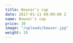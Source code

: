 ```yaml
---
title: Bowser's cap
date: 2017-01-11 09:09:00 Z
name: Bowser's cap
price: 30
image: "/uploads/bowser.jpg"
weight: 10
---
```


